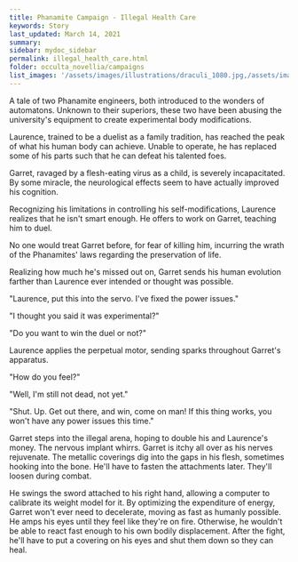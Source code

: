 ```yaml
---
title: Phanamite Campaign - Illegal Health Care
keywords: Story
last_updated: March 14, 2021
summary: 
sidebar: mydoc_sidebar
permalink: illegal_health_care.html
folder: occulta_novellia/campaigns
list_images: '/assets/images/illustrations/draculi_1080.jpg,/assets/images/illustrations/laurence_the_duelist_1080.jpg,/assets/images/illustrations/iscara_the_ten_thousand_guns_1080.jpg,/assets/images/illustrations/alpha_draculi_1080.jpg'
---
```


A tale of two Phanamite engineers, both introduced to the wonders of automatons. Unknown to their superiors, these two have been abusing the university's equipment to create experimental body modifications. 

Laurence, trained to be a duelist as a family tradition, has reached the peak of what his human body can achieve. Unable to operate, he has replaced some of his parts such that he can defeat his talented foes.

Garret, ravaged by a flesh-eating virus as a child, is severely incapacitated. By some miracle, the neurological effects seem to have actually improved his cognition.

Recognizing his limitations in controlling his self-modifications, Laurence realizes that he isn't smart enough. He offers to work on Garret, teaching him to duel.

No one would treat Garret before, for fear of killing him, incurring the wrath of the Phanamites' laws regarding the preservation of life.

Realizing how much he's missed out on, Garret sends his human evolution farther than Laurence ever intended or thought was possible.

"Laurence, put this into the servo. I've fixed the power issues."

"I thought you said it was experimental?"

"Do you want to win the duel or not?"

Laurence applies the perpetual motor, sending sparks throughout Garret's apparatus.

"How do you feel?"

"Well, I'm still not dead, not yet."

"Shut. Up. Get out there, and win, come on man! If this thing works, you won't have any power issues this time."

Garret steps into the illegal arena, hoping to double his and Laurence's money. The nervous implant whirrs. Garret is itchy all over as his nerves rejuvenate. The metallic coverings dig into the gaps in his flesh, sometimes hooking into the bone. He'll have to fasten the attachments later. They'll loosen during combat.

He swings the sword attached to his right hand, allowing a computer to calibrate its weight model for it. By optimizing the expenditure of energy, Garret won't ever need to decelerate, moving as fast as humanly possible. He amps his eyes until they feel like they're on fire. Otherwise, he wouldn't be able to react fast enough to his own bodily displacement. After the fight, he'll have to put a covering on his eyes and shut them down so they can heal.
